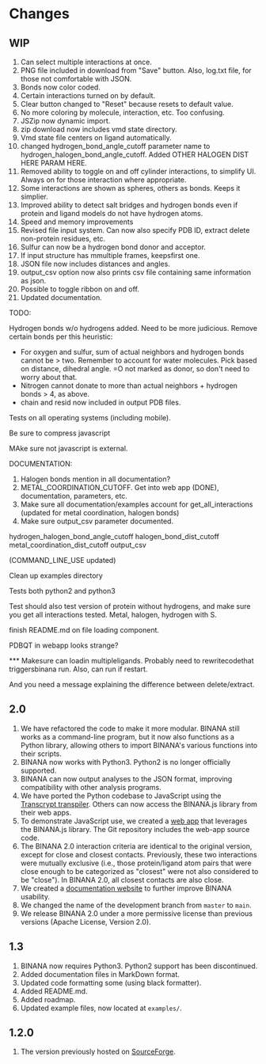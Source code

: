 Changes
=======

WIP
---

1. Can select multiple interactions at once.
2. PNG file included in download from "Save" button. Also, log.txt file, for
   those not comfortable with JSON.
3. Bonds now color coded.
4. Certain interactions turned on by default.
5. Clear button changed to "Reset" because resets to default value.
6. No more coloring by molecule, interaction, etc. Too confusing.
7. JSZip now dynamic import.
8. zip download now includes vmd state directory.
9. Vmd state file centers on ligand automatically.
10. changed hydrogen_bond_angle_cutoff parameter name to
    hydrogen_halogen_bond_angle_cutoff. Added OTHER HALOGEN DIST HERE PARAM
    HERE.
11. Removed ability to toggle on and off cylinder interactions, to simplify UI.
    Always on for those interaction where appropriate.
12. Some interactions are shown as spheres, others as bonds. Keeps it simplier.
13. Improved ability to detect salt bridges and hydrogen bonds even if protein
    and ligand models do not have hydrogen atoms.
14. Speed and memory improvements
15. Revised file input system. Can now also specify PDB ID, extract delete
    non-protein residues, etc.
16. Sulfur can now be a hydrogen bond donor and acceptor.
17. If input structure has mmultiple frames, keepsfirst one.
18. JSON file now includes distances and angles.
19. output_csv option now also prints csv file containing same information as json.
20. Possible to toggle ribbon on and off.
21. Updated documentation.

TODO:

Hydrogen bonds w/o hydrogens added. Need to be more judicious. Remove certain
bonds per this heuristic:

* For oxygen and sulfur, sum of actual neighbors and hydrogen bonds cannot be >
  two. Remember to account for water molecules. Pick based on distance, dihedral
  angle. =O not marked as donor, so don't need to worry about that.
* Nitrogen cannot donate to more than actual neighbors + hydrogen bonds > 4, as
  above.
* chain and resid now included in output PDB files.

Tests on all operating systems (including mobile).

Be sure to compress javascript

MAke sure not javascript is external.

DOCUMENTATION:

1. Halogen bonds mention in all documentation?
2. METAL_COORDINATION_CUTOFF. Get into web app (DONE), documentation,
   parameters, etc.
3. Make sure all documentation/examples account for get_all_interactions
   (updated for metal coordination, halogen bonds)
4. Make sure output_csv parameter documented.

hydrogen_halogen_bond_angle_cutoff
halogen_bond_dist_cutoff
metal_coordination_dist_cutoff
output_csv

(COMMAND_LINE_USE updated)


Clean up examples directory

Tests both python2 and python3

Test should also test version of protein without hydrogens, and make sure you
get all interactions tested. Metal, halogen, hydrogen with S.

finish README.md on file loading component.

PDBQT in webapp looks strange?

*** Makesure can loadin multipleligands. Probably need to rewritecodethat
triggersbinana run. Also, can run if restart.

And you need a message explaining the difference between delete/extract. 

2.0
---

1. We have refactored the code to make it more modular. BINANA still works as a
   command-line program, but it now also functions as a Python library, allowing
   others to import BINANA's various functions into their scripts.
2. BINANA now works with Python3. Python2 is no longer officially supported.
3. BINANA can now output analyses to the JSON format, improving compatibility
   with other analysis programs.
4. We have ported the Python codebase to JavaScript using the [Transcrypt
   transpiler](https://www.transcrypt.org/). Others can now access the BINANA.js
   library from their web apps.
5. To demonstrate JavaScript use, we created a [web
   app](http://durrantlab.com/binana/) that leverages the BINANA.js library. The
   Git repository includes the web-app source code.
6. The BINANA 2.0 interaction criteria are identical to the original version,
   except for close and closest contacts. Previously, these two interactions
   were mutually exclusive (i.e., those protein/ligand atom pairs that were
   close enough to be categorized as "closest" were not also considered to be
   "close"). In BINANA 2.0, all closest contacts are also close.
7. We created a [documentation website](http://durrantlab.com/apps/binana/docs/)
   to further improve BINANA usability.
8. We changed the name of the development branch from `master` to `main`.
9. We release BINANA 2.0 under a more permissive license than previous versions
   (Apache License, Version 2.0). 

1.3
---

1. BINANA now requires Python3. Python2 support has been discontinued.
2. Added documentation files in MarkDown format.
3. Updated code formatting some (using black formatter).
4. Added README.md.
5. Added roadmap.
6. Updated example files, now located at `examples/`.

1.2.0
-----

1. The version previously hosted on
   [SourceForge](https://sourceforge.net/projects/binana/).
